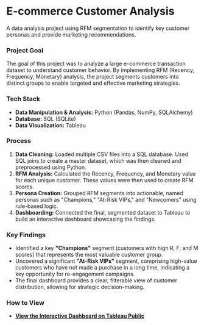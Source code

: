 # E-commerce Customer Analysis

A data analysis project using RFM segmentation to identify key customer personas and provide marketing recommendations.



### Project Goal
The goal of this project was to analyze a large e-commerce transaction dataset to understand customer behavior. By implementing RFM (Recency, Frequency, Monetary) analysis, the project segments customers into distinct groups to enable targeted and effective marketing strategies.

### Tech Stack
* **Data Manipulation & Analysis:** Python (Pandas, NumPy, SQLAlchemy)
* **Database:** SQL (SQLite)
* **Data Visualization:** Tableau

### Process
1.  **Data Cleaning:** Loaded multiple CSV files into a SQL database. Used SQL joins to create a master dataset, which was then cleaned and preprocessed using Python.
2.  **RFM Analysis:** Calculated the Recency, Frequency, and Monetary value for each unique customer. These values were then used to create RFM scores.
3.  **Persona Creation:** Grouped RFM segments into actionable, named personas such as "Champions," "At-Risk VIPs," and "Newcomers" using rule-based logic.
4.  **Dashboarding:** Connected the final, segmented dataset to Tableau to build an interactive dashboard showcasing the findings.

### Key Findings
* Identified a key **"Champions"** segment (customers with high R, F, and M scores) that represents the most valuable customer group.
* Uncovered a significant **"At-Risk VIPs"** segment, comprising high-value customers who have not made a purchase in a long time, indicating a key opportunity for re-engagement campaigns.
* The final dashboard provides a clear, filterable view of customer distribution, allowing for strategic decision-making.

### How to View
* **[View the Interactive Dashboard on Tableau Public](https://public.tableau.com/views/RFMDataAnalysis/KPI?:language=en-US&:sid=&:redirect=auth&:display_count=n&:origin=viz_share_link)**
